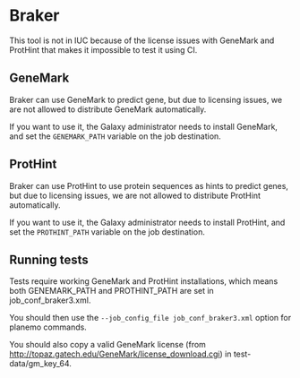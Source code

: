 # Braker

This tool is not in IUC because of the license issues with GeneMark and ProtHint that makes it impossible to test it using CI.

## GeneMark

Braker can use GeneMark to predict gene, but due to licensing issues, we are not allowed to distribute GeneMark automatically.

If you want to use it, the Galaxy administrator needs to install GeneMark, and set the `GENEMARK_PATH` variable on the job destination.

## ProtHint

Braker can use ProtHint to use protein sequences as hints to predict genes, but due to licensing issues, we are not allowed to distribute ProtHint automatically.

If you want to use it, the Galaxy administrator needs to install ProtHint, and set the `PROTHINT_PATH` variable on the job destination.

## Running tests

Tests require working GeneMark and ProtHint installations, which means both GENEMARK_PATH and PROTHINT_PATH are set in job_conf_braker3.xml.

You should then use the `--job_config_file job_conf_braker3.xml` option for planemo commands.

You should also copy a valid GeneMark license (from http://topaz.gatech.edu/GeneMark/license_download.cgi) in test-data/gm_key_64.
